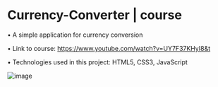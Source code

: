 # Currency-Converter | course

• A simple application for currency conversion

• Link to course: https://www.youtube.com/watch?v=UY7F37KHyI8&t

• Technologies used in this project: HTML5, CSS3, JavaScript

![image](https://user-images.githubusercontent.com/109671287/188314190-ceceb0ec-383b-415f-b903-8913b9160b21.png)


